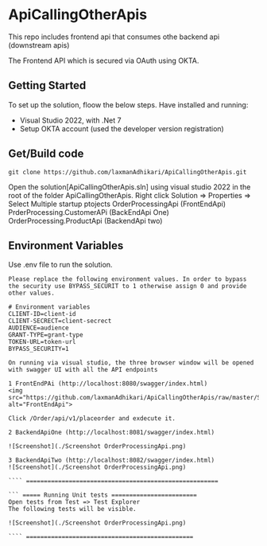 # ApiCallingOtherApis
This repo includes frontend api that consumes othe backend api (downstream apis)

The Frontend API which is secured via OAuth using OKTA. 

## Getting Started

To set up the solution, floow the below steps.
Have installed and running:
 - Visual Studio 2022, with .Net 7
 - Setup OKTA account (used the developer version registration)

## Get/Build code

```
git clone https://github.com/laxmanAdhikari/ApiCallingOtherApis.git

```
Open the solution[ApiCallingOtherApis.sln] using visual studio 2022 in the root of the folder ApiCallingOtherApis. 
Right click Solution => Properties => Select Multiple startup ptojects
OrderProcessingApi (FrontEndApi)
PrderProcessing.CustomerAPi (BackEndApi One)
OrderProcessing.ProductApi (BackendApi two)

## Environment Variables
Use .env file to run the solution. 
```
Please replace the following environment values. In order to bypass the security use BYPASS_SECURIT to 1 otherwise assign 0 and provide other values.

# Environment variables
CLIENT-ID=client-id
CLIENT-SECRECT=client-secrect
AUDIENCE=audience
GRANT-TYPE=grant-type
TOKEN-URL=token-url
BYPASS_SECURITY=1
```

``` =========  Running application ====================
On running via visual studio, the three browser window will be opened with swagger UI with all the API endpoints

1 FrontEndPAi (http://localhost:8080/swagger/index.html)
<img src="https://github.com/laxmanAdhikari/ApiCallingOtherApis/raw/master/Screenshot%20OrderProcessingApi.png" alt="FrontEndApi">

Click /Order/api/v1/placeorder and exdecute it.

2 BackendApiOne (http://localhost:8081/swagger/index.html)

![Screenshot](./Screenshot OrderProcessingApi.png)

3 BackendApiTwo (http://localhost:8082/swagger/index.html)
![Screenshot](./Screenshot OrderProcessingApi.png)

```` ======================================================

``` ===== Running Unit tests ========================
Open tests from Test => Test Explorer
The following tests will be visible.

![Screenshot](./Screenshot OrderProcessingApi.png)

```` ===============================================
